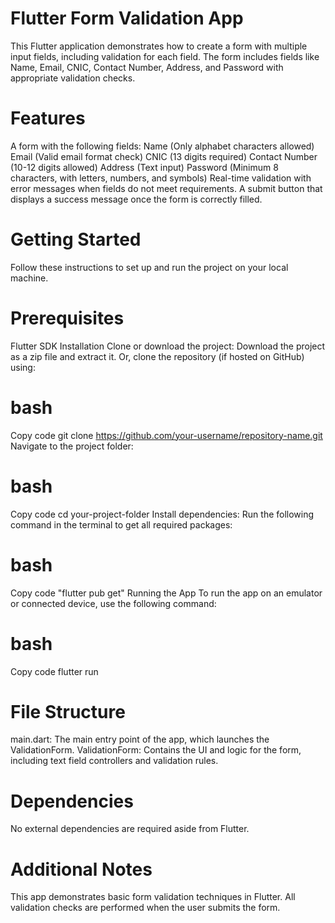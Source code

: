 # Flutter Form Validation App
This Flutter application demonstrates how to create a form with multiple input fields, including validation for each field. The form includes fields like Name, Email, CNIC, Contact Number, Address, and Password with appropriate validation checks.

# Features
A form with the following fields:
Name (Only alphabet characters allowed)
Email (Valid email format check)
CNIC (13 digits required)
Contact Number (10-12 digits allowed)
Address (Text input)
Password (Minimum 8 characters, with letters, numbers, and symbols)
Real-time validation with error messages when fields do not meet requirements.
A submit button that displays a success message once the form is correctly filled.
# Getting Started
Follow these instructions to set up and run the project on your local machine.

# Prerequisites
Flutter SDK
Installation
Clone or download the project:
Download the project as a zip file and extract it.
Or, clone the repository (if hosted on GitHub) using:
# bash
Copy code
git clone https://github.com/your-username/repository-name.git
Navigate to the project folder:
# bash
Copy code
cd your-project-folder
Install dependencies: Run the following command in the terminal to get all required packages:
# bash
Copy code
"flutter pub get"
Running the App
To run the app on an emulator or connected device, use the following command:

# bash
Copy code
flutter run
# File Structure
main.dart: The main entry point of the app, which launches the ValidationForm.
ValidationForm: Contains the UI and logic for the form, including text field controllers and validation rules.
# Dependencies
No external dependencies are required aside from Flutter.
# Additional Notes
This app demonstrates basic form validation techniques in Flutter.
All validation checks are performed when the user submits the form.
